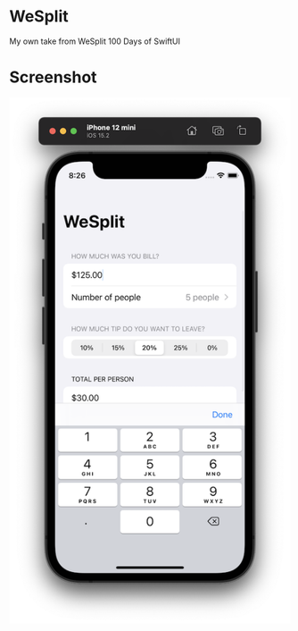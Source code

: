 # WeSplit
My own take from WeSplit 100 Days of SwiftUI

# Screenshot

![WeSplit](https://github.com/JKGRAHAMs/WeSplit/blob/main/ScreeShotWeSplit.png)
